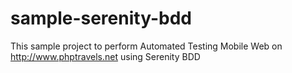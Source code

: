 # sample-serenity-bdd

This sample project to perform Automated Testing Mobile Web on http://www.phptravels.net using Serenity BDD
